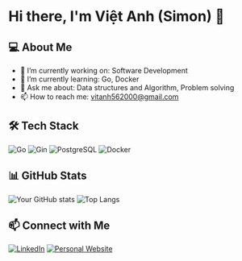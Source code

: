 # Hi there, I'm Việt Anh (Simon) 👋

## 💻 About Me
- 🔭 I’m currently working on: Software Development
- 🌱 I’m currently learning: Go, Docker
- 💬 Ask me about: Data structures and Algorithm, Problem solving
- 📫 How to reach me: vitanh562000@gmail.com

## 🛠 Tech Stack
![Go](https://img.shields.io/badge/Go-00ADD8?style=for-the-badge&logo=go&logoColor=white)
![Gin](https://img.shields.io/badge/Gin-00ADD8?style=for-the-badge&logo=go&logoColor=white)
![PostgreSQL](https://img.shields.io/badge/PostgreSQL-316192?style=for-the-badge&logo=postgresql&logoColor=white)
![Docker](https://img.shields.io/badge/Docker-0db7ed?style=for-the-badge&logo=docker&logoColor=white)

## 📊 GitHub Stats
![Your GitHub stats](https://github-readme-stats.vercel.app/api?username=yourusername&show_icons=true&theme=radical)
![Top Langs](https://github-readme-stats.vercel.app/api/top-langs/?username=yourusername&layout=compact&theme=radical)

## 📫 Connect with Me
[![LinkedIn](https://img.shields.io/badge/LinkedIn-blue?style=flat-square&logo=linkedin)](https://linkedin.com/in/yourprofile)
[![Personal Website](https://img.shields.io/badge/Portfolio-000?style=flat-square&logo=firefox)](https://yourwebsite.com)

